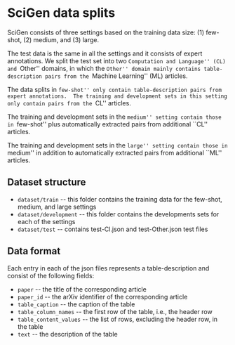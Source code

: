 # SciGen data splits

SciGen consists of three settings based on the training data size: (1) few-shot, (2) medium, and (3) large.

The test data is the same in all the settings and it consists of expert annotations.
We split the test set into two ``Computation and Language'' (CL) and ``Other'' domains, in which the ``Other'' domain mainly contains table-description pairs from the ``Machine Learning'' (ML) articles.


The data splits in ``few-shot'' only contain table-description pairs from expert annotations. 
The training and development sets in this setting only contain pairs from the ``CL'' articles.

The training and development sets in the ``medium'' setting contain those in ``few-shot'' plus automatically extracted pairs from additional ``CL'' articles. 

The training and development sets in the ``large'' setting contain those in ``medium'' in addition to automatically extracted pairs from additional ``ML'' articles.    

## Dataset structure

* `dataset/train` -- this folder contains the training data for the few-shot, medium, and large settings
* `dataset/development` -- this folder contains the developments sets for each of the settings
* `dataset/test` -- contains test-Cl.json and test-Other.json test files

## Data format
Each entry in each of the json files represents a table-description and consist of the following fields:

* `paper` -- the title of the corresponding article
* `paper_id` -- the arXiv identifier of the corresponding article
* `table_caption` -- the caption of the table
* `table_column_names` -- the first row of the table, i.e., the header row
* `table_content_values` -- the list of rows, excluding the header row, in the table
* `text` -- the description of the table

  

